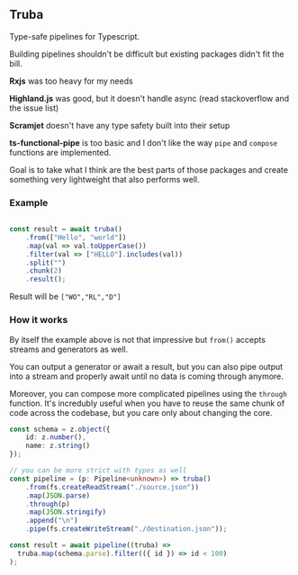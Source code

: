 ## Truba

Type-safe pipelines for Typescript.

Building pipelines shouldn't be difficult but existing packages didn't fit the bill.

**Rxjs** was too heavy for my needs

**Highland.js** was good, but it doesn't handle async (read stackoverflow and the issue list)

**Scramjet** doesn't have any type safety built into their setup

**ts-functional-pipe** is too basic and I don't like the way `pipe` and `compose` functions are implemented.

Goal is to take what I think are the best parts of those packages and create something very lightweight that also performs well.

### Example

```ts

const result = await truba()
    .from(["Hello", "world"])
    .map(val => val.toUpperCase())
    .filter(val => ["HELLO"].includes(val))
    .split("")
    .chunk(2)
    .result();
```

Result will be `["WO","RL","D"]`

### How it works

By itself the example above is not that impressive but `from()` accepts streams and generators as well.

You can output a generator or await a result, but you can also pipe output into a stream and properly await until no data is coming through anymore.

Moreover, you can compose more complicated pipelines using the `through` function. It's incredubly useful when you have to reuse the same chunk of code across the codebase, but you care only about changing the core.

```ts
const schema = z.object({
    id: z.number(),
    name: z.string()
});

// you can be more strict with types as well
const pipeline = (p: Pipeline<unknown>) => truba()
    .from(fs.createReadStream("./source.json"))
    .map(JSON.parse)
    .through(p)
    .map(JSON.stringify)
    .append("\n")
    .pipe(fs.createWriteStream("./destination.json"));

const result = await pipeline((truba) =>
  truba.map(schema.parse).filter(({ id }) => id < 100)
);
```

